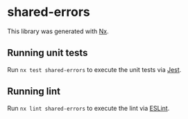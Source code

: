 # shared-errors

This library was generated with [Nx](https://nx.dev).

## Running unit tests

Run `nx test shared-errors` to execute the unit tests via [Jest](https://jestjs.io).

## Running lint

Run `nx lint shared-errors` to execute the lint via [ESLint](https://eslint.org/).
